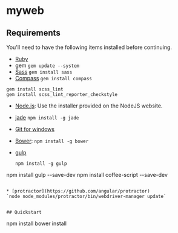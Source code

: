 myweb
=====


## Requirements

You'll need to have the following items installed before continuing.

  * [Ruby](https://www.ruby-lang.org/ja/)
  * gem `gem update --system`
  * [Sass](http://sass-lang.com/) `gem install sass`
  * [Compass](http://compass-style.org/) `gem install compass`

  ```
  gem install scss_lint
  gem install scss_lint_reporter_checkstyle
  ```

  * [Node.js](http://nodejs.org): Use the installer provided on the NodeJS website.
  * [jade](http://jade-lang.com/) `npm install -g jade`

  * [Git for windows](http://msysgit.github.io/)
  * [Bower](http://bower.io): `npm install -g bower`



  * [gulp](http://gulpjs.com/)

    ```
    npm install -g gulp
   npm install gulp --save-dev
   npm install coffee-script --save-dev
   ```

  * [protractor](https://github.com/angular/protractor)
  `node node_modules/protractor/bin/webdriver-manager update`


## Quickstart
  ```
  npm install
  bower install
  ```
